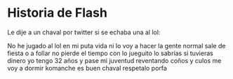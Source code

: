 # Historia de Flash


Le dije a un chaval por twitter si se echaba una al lol:

No he jugado al lol en mi puta vida ni lo voy a hacer la gente normal sale de fiesta o a follar
no pierde el tiempo con lo jueguito lo sabrías si tuvieras dinero yo tengo 32 años 
y pase mi juventud reventando coños y culos me voy a dormir komanche es buen chaval respetalo porfa



